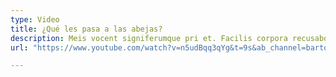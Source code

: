 ```yaml
---
type: Video
title: ¿Qué les pasa a las abejas?
description: Meis vocent signiferumque pri et. Facilis corpora recusabo ne quo, eum ne eruditi blandit suscipiantur. Mazim sapientem sed id, sea debet commune iracundia in.
url: "https://www.youtube.com/watch?v=n5udBqq3qYg&t=9s&ab_channel=bartomeuslab"

---
```

